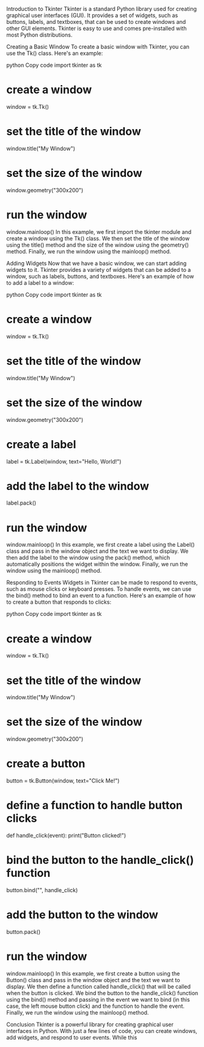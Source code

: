 Introduction to Tkinter
Tkinter is a standard Python library used for creating graphical user interfaces (GUI). It provides a set of widgets, such as buttons, labels, and textboxes, that can be used to create windows and other GUI elements. Tkinter is easy to use and comes pre-installed with most Python distributions.

Creating a Basic Window
To create a basic window with Tkinter, you can use the Tk() class. Here's an example:

python
Copy code
import tkinter as tk

# create a window
window = tk.Tk()

# set the title of the window
window.title("My Window")

# set the size of the window
window.geometry("300x200")

# run the window
window.mainloop()
In this example, we first import the tkinter module and create a window using the Tk() class. We then set the title of the window using the title() method and the size of the window using the geometry() method. Finally, we run the window using the mainloop() method.

Adding Widgets
Now that we have a basic window, we can start adding widgets to it. Tkinter provides a variety of widgets that can be added to a window, such as labels, buttons, and textboxes. Here's an example of how to add a label to a window:

python
Copy code
import tkinter as tk

# create a window
window = tk.Tk()

# set the title of the window
window.title("My Window")

# set the size of the window
window.geometry("300x200")

# create a label
label = tk.Label(window, text="Hello, World!")

# add the label to the window
label.pack()

# run the window
window.mainloop()
In this example, we first create a label using the Label() class and pass in the window object and the text we want to display. We then add the label to the window using the pack() method, which automatically positions the widget within the window. Finally, we run the window using the mainloop() method.

Responding to Events
Widgets in Tkinter can be made to respond to events, such as mouse clicks or keyboard presses. To handle events, we can use the bind() method to bind an event to a function. Here's an example of how to create a button that responds to clicks:

python
Copy code
import tkinter as tk

# create a window
window = tk.Tk()

# set the title of the window
window.title("My Window")

# set the size of the window
window.geometry("300x200")

# create a button
button = tk.Button(window, text="Click Me!")

# define a function to handle button clicks
def handle_click(event):
    print("Button clicked!")

# bind the button to the handle_click() function
button.bind("<Button-1>", handle_click)

# add the button to the window
button.pack()

# run the window
window.mainloop()
In this example, we first create a button using the Button() class and pass in the window object and the text we want to display. We then define a function called handle_click() that will be called when the button is clicked. We bind the button to the handle_click() function using the bind() method and passing in the event we want to bind (in this case, the left mouse button click) and the function to handle the event. Finally, we run the window using the mainloop() method.

Conclusion
Tkinter is a powerful library for creating graphical user interfaces in Python. With just a few lines of code, you can create windows, add widgets, and respond to user events. While this